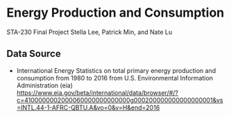 # Energy Production and Consumption
STA-230 Final Project 
Stella Lee, Patrick Min, and Nate Lu 

## Data Source
  * International Energy Statistics on total primary energy production and consumption from 1980 to 2016 
  from U.S. Environmental Information Administration (eia)
  https://www.eia.gov/beta/international/data/browser/#/?c=4100000002000060000000000000g000200000000000000001&vs=INTL.44-1-AFRC-QBTU.A&vo=0&v=H&end=2016

